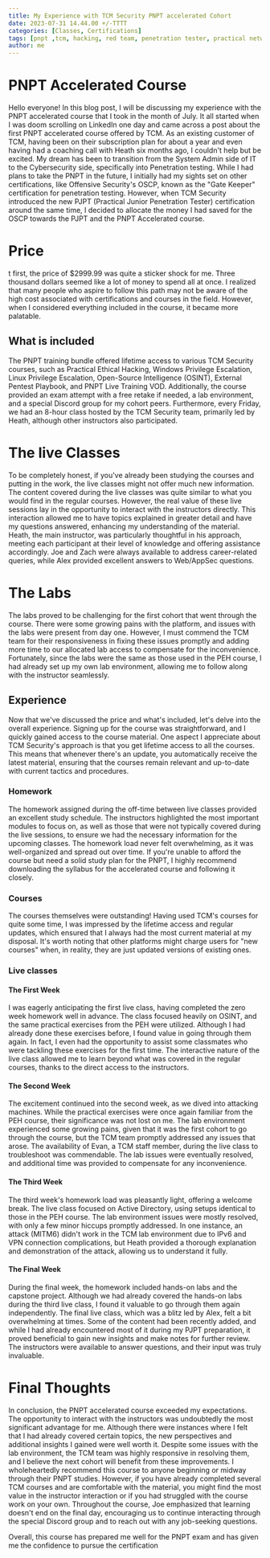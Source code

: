 ```yaml
---
title: My Experience with TCM Security PNPT accelerated Cohort
date: 2023-07-31 14.44.00 +/-TTTT
categories: [Classes, Certifications]
tags: [pnpt ,tcm, hacking, red team, penetration tester, practical network penetration tester]     # TAG names should always be lowercase
author: me
---
```

# PNPT Accelerated Course
Hello everyone! In this blog post, I will be discussing my experience with the PNPT accelerated course that I took in the month of July. It all started when I was doom scrolling on LinkedIn one day and came across a post about the first PNPT accelerated course offered by TCM. As an existing customer of TCM, having been on their subscription plan for about a year and even having had a coaching call with Heath six months ago, I couldn't help but be excited. My dream has been to transition from the System Admin side of IT to the Cybersecurity side, specifically into Penetration testing. While I had plans to take the PNPT in the future, I initially had my sights set on other certifications, like Offensive Security's OSCP, known as the "Gate Keeper" certification for penetration testing. However, when TCM Security introduced the new PJPT (Practical Junior Penetration Tester) certification around the same time, I decided to allocate the money I had saved for the OSCP towards the PJPT and the PNPT Accelerated course.

# Price
t first, the price of $2999.99 was quite a sticker shock for me. Three thousand dollars seemed like a lot of money to spend all at once. I realized that many people who aspire to follow this path may not be aware of the high cost associated with certifications and courses in the field. However, when I considered everything included in the course, it became more palatable. 

## What is included 
The PNPT training bundle offered lifetime access to various TCM Security courses, such as Practical Ethical Hacking, Windows Privilege Escalation, Linux Privilege Escalation, Open-Source Intelligence (OSINT), External Pentest Playbook, and PNPT Live Training VOD. Additionally, the course provided an exam attempt with a free retake if needed, a lab environment, and a special Discord group for my cohort peers. Furthermore, every Friday, we had an 8-hour class hosted by the TCM Security team, primarily led by Heath, although other instructors also participated.

# The live Classes
To be completely honest, if you've already been studying the courses and putting in the work, the live classes might not offer much new information. The content covered during the live classes was quite similar to what you would find in the regular courses. However, the real value of these live sessions lay in the opportunity to interact with the instructors directly. This interaction allowed me to have topics explained in greater detail and have my questions answered, enhancing my understanding of the material. Heath, the main instructor, was particularly thoughtful in his approach, meeting each participant at their level of knowledge and offering assistance accordingly. Joe and Zach were always available to address career-related queries, while Alex provided excellent answers to Web/AppSec questions.

# The Labs
The labs proved to be challenging for the first cohort that went through the course. There were some growing pains with the platform, and issues with the labs were present from day one. However, I must commend the TCM team for their responsiveness in fixing these issues promptly and adding more time to our allocated lab access to compensate for the inconvenience. Fortunately, since the labs were the same as those used in the PEH course, I had already set up my own lab environment, allowing me to follow along with the instructor seamlessly.

## Experience
Now that we've discussed the price and what's included, let's delve into the overall experience. Signing up for the course was straightforward, and I quickly gained access to the course material. One aspect I appreciate about TCM Security's approach is that you get lifetime access to all the courses. This means that whenever there's an update, you automatically receive the latest material, ensuring that the courses remain relevant and up-to-date with current tactics and procedures.  

### Homework
The homework assigned during the off-time between live classes provided an excellent study schedule. The instructors highlighted the most important modules to focus on, as well as those that were not typically covered during the live sessions, to ensure we had the necessary information for the upcoming classes. The homework load never felt overwhelming, as it was well-organized and spread out over time. If you're unable to afford the course but need a solid study plan for the PNPT, I highly recommend downloading the syllabus for the accelerated course and following it closely.

### Courses
The courses themselves were outstanding! Having used TCM's courses for quite some time, I was impressed by the lifetime access and regular updates, which ensured that I always had the most current material at my disposal. It's worth noting that other platforms might charge users for "new courses" when, in reality, they are just updated versions of existing ones.

### Live classes

#### The First Week
I was eagerly anticipating the first live class, having completed the zero week homework well in advance. The class focused heavily on OSINT, and the same practical exercises from the PEH were utilized. Although I had already done these exercises before, I found value in going through them again. In fact, I even had the opportunity to assist some classmates who were tackling these exercises for the first time. The interactive nature of the live class allowed me to learn beyond what was covered in the regular courses, thanks to the direct access to the instructors.

#### The Second Week
The excitement continued into the second week, as we dived into attacking machines. While the practical exercises were once again familiar from the PEH course, their significance was not lost on me. The lab environment experienced some growing pains, given that it was the first cohort to go through the course, but the TCM team promptly addressed any issues that arose. The availability of Evan, a TCM staff member, during the live class to troubleshoot was commendable. The lab issues were eventually resolved, and additional time was provided to compensate for any inconvenience.

#### The Third Week
The third week's homework load was pleasantly light, offering a welcome break. The live class focused on Active Directory, using setups identical to those in the PEH course. The lab environment issues were mostly resolved, with only a few minor hiccups promptly addressed. In one instance, an attack (MITM6) didn't work in the TCM lab environment due to IPv6 and VPN connection complications, but Heath provided a thorough explanation and demonstration of the attack, allowing us to understand it fully.

#### The Final Week
During the final week, the homework included hands-on labs and the capstone project. Although we had already covered the hands-on labs during the third live class, I found it valuable to go through them again independently. The final live class, which was a blitz led by Alex, felt a bit overwhelming at times. Some of the content had been recently added, and while I had already encountered most of it during my PJPT preparation, it proved beneficial to gain new insights and make notes for further review. The instructors were available to answer questions, and their input was truly invaluable.

# Final Thoughts

In conclusion, the PNPT accelerated course exceeded my expectations. The opportunity to interact with the instructors was undoubtedly the most significant advantage for me. Although there were instances where I felt that I had already covered certain topics, the new perspectives and additional insights I gained were well worth it. Despite some issues with the lab environment, the TCM team was highly responsive in resolving them, and I believe the next cohort will benefit from these improvements. I wholeheartedly recommend this course to anyone beginning or midway through their PNPT studies. However, if you have already completed several TCM courses and are comfortable with the material, you might find the most value in the instructor interaction or if you had struggled with the course work on your own. Throughout the course, Joe emphasized that learning doesn't end on the final day, encouraging us to continue interacting through the special Discord group and to reach out with any job-seeking questions.

Overall, this course has prepared me well for the PNPT exam and has given me the confidence to pursue the certification
